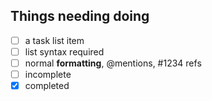 ## Things needing doing

- [ ] a task list item
- [ ] list syntax required
- [ ] normal **formatting**, @mentions, #1234 refs
- [ ] incomplete
- [x] completed
